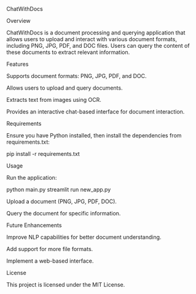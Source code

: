 ChatWithDocs

Overview

ChatWithDocs is a document processing and querying application that allows users to upload and interact with various document formats, including PNG, JPG, PDF, and DOC files. Users can query the content of these documents to extract relevant information.

Features

Supports document formats: PNG, JPG, PDF, and DOC.

Allows users to upload and query documents.

Extracts text from images using OCR.

Provides an interactive chat-based interface for document interaction.

Requirements

Ensure you have Python installed, then install the dependencies from requirements.txt:

pip install -r requirements.txt

Usage

Run the application:

python main.py
streamlit run new_app.py

Upload a document (PNG, JPG, PDF, DOC).

Query the document for specific information.

Future Enhancements

Improve NLP capabilities for better document understanding.

Add support for more file formats.

Implement a web-based interface.

License

This project is licensed under the MIT License.

